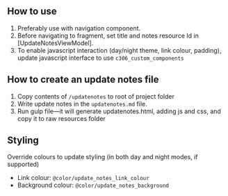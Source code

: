 
## How to use
1. Preferably use with navigation component.
2. Before navigating to fragment, set title and notes resource Id in [UpdateNotesViewModel].
3. To enable javascript interaction (day/night theme, link colour, padding), update javascript
interface to use `c306_custom_components`

## How to create an update notes file
1. Copy contents of `/updatenotes` to root of project folder
2. Write update notes in the `updatenotes.md` file.
3. Run gulp file—it will generate updatenotes.html, adding js and css, and copy it to raw resources folder

## Styling

Override colours to update styling (in both day and night modes, if supported)
- Link colour: `@color/update_notes_link_colour`
- Background colour: `@color/update_notes_background`
